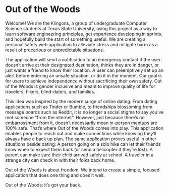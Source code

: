 # Out of the Woods

Welcome! We are the Klingons, a group of undergraduate Computer Science students at Texas State University, using this project as a way to learn software engineering principles, get experience developing in sprints, and hopefully build the start of something useful.
We are creating a personal safety web application to alleviate stress and mitigate harm as a result of precarious or unpredictable situations.

The application will send a notification to an emergency contact if the user: doesn’t arrive at their designated destination, thinks they are in danger, or just wants a friend to know their location. A user can preemptively set up an alert before entering an unsafe situation, or do it in the moment. Our goal is for users to achieve independence without sacrificing their own safety.
Out of the Woods is gender inclusive and meant to improve quality of life for travelers, hikers, blind-daters, and families.

This idea was inspired by the modern surge of online dating. From dating applications such as Tinder or Bumble, to friendships blossoming from message boards such as Reddit, it is no longer a social stigma to say you’ve met someone “from the internet”. However, just because there’s no embarrassment from it, doesn’t necessarily mean in-person meetups are 100% safe. That’s where Out of the Woods comes into play. This application enables people to reach out and make connections while knowing they’ll always have a back up plan. The same application proves useful in other situations beside dating: A person going on a solo hike can let their friends know when to expect them back (or send a helicopter if they’re lost). A parent can make sure their child arrived safely at school. A traveler in a strange city can check in with their folks back home.

Out of the Woods is about freedom. We intend to create a simple, focused application that does one thing and does it well.

Out of the Woods: it’s got your back.
